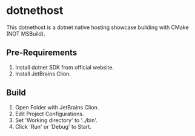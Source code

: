 # dotnethost

This dotnethost is a dotnet native hosting showcase building with CMake (NOT MSBuild).

## Pre-Requirements
1. Install dotnet SDK from official website.
2. Install JetBrains Clion.

## Build
1. Open Folder with JetBrains Clion.
2. Edit Project Configurations.
3. Set 'Working directory' to '../bin'.
4. Click 'Run' or 'Debug' to Start.
